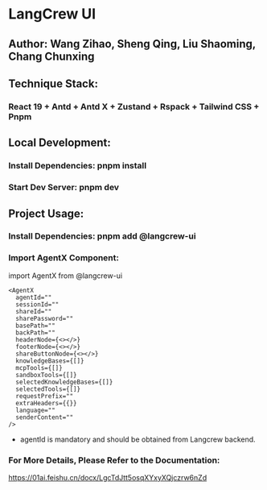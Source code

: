 # LangCrew UI

## Author: Wang Zihao, Sheng Qing, Liu Shaoming, Chang Chunxing

## Technique Stack:

### React 19 + Antd + Antd X + Zustand + Rspack + Tailwind CSS + Pnpm

## Local Development:

### Install Dependencies: pnpm install

### Start Dev Server: pnpm dev

## Project Usage:

### Install Dependencies: pnpm add @langcrew-ui

### Import AgentX Component:

import AgentX from @langcrew-ui

```tsx
<AgentX
  agentId=""
  sessionId=""
  shareId=""
  sharePassword=""
  basePath=""
  backPath=""
  headerNode={<></>}
  footerNode={<></>}
  shareButtonNode={<></>}
  knowledgeBases={[]}
  mcpTools={[]}
  sandboxTools={[]}
  selectedKnowledgeBases={[]}
  selectedTools={[]}
  requestPrefix=""
  extraHeaders={{}}
  language=""
  senderContent=""
/>
```

- agentId is mandatory and should be obtained from Langcrew backend.

### For More Details, Please Refer to the Documentation:

https://01ai.feishu.cn/docx/LgcTdJtt5osqXYxyXQjczrw6nZd
